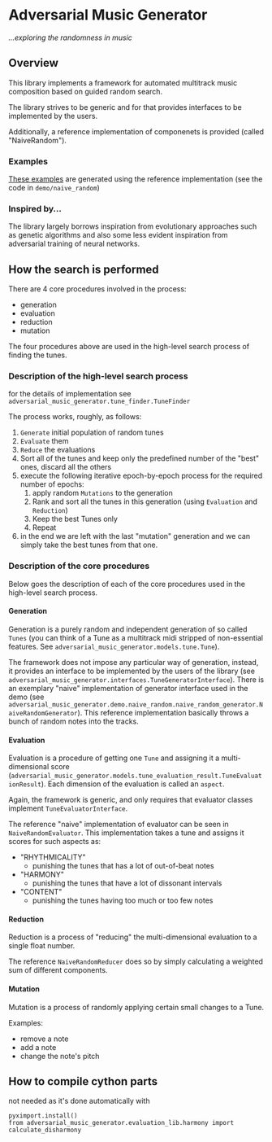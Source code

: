 # Adversarial Music Generator
_...exploring the randomness in music_

## Overview

This library implements a framework for automated multitrack music composition based on guided random search.

The library strives to be generic and for that provides interfaces to be implemented by the users. 

Additionally, a reference implementation of componenets is provided (called "NaiveRandom").

### Examples

[These examples](https://github.com/hq9000/adversarial-music-generator/tree/amg-8-tune-post-processor/adversarial_music_generator/demo/naive_random/mp3_examples) are generated using the reference implementation (see the code in `demo/naive_random`)



### Inspired by...
The library largely borrows  inspiration from evolutionary approaches such as genetic algorithms and also some less evident inspiration from adversarial training of neural networks.


## How the search is performed

There are 4 core procedures involved in the process:

* generation
* evaluation
* reduction  
* mutation

The four procedures above are used in the high-level search process of finding the tunes.

### Description of the high-level search process

for the details of implementation see `adversarial_music_generator.tune_finder.TuneFinder`

The process works, roughly, as follows:

1. `Generate` initial population of random tunes
2. `Evaluate` them
3. `Reduce` the evaluations
4. Sort all of the tunes and keep only the predefined number of the "best" ones, discard all the others
5. execute the following  iterative epoch-by-epoch process for the required number of epochs:
   1. apply random `Mutations` to the generation
   2. Rank and sort all the tunes in this generation (using `Evaluation` and `Reduction`)
   3. Keep the best Tunes only
   4. Repeat 
6. in the end we are left with the last "mutation" generation and we can simply take the best tunes from that one.

### Description of the core procedures

Below goes the description of each of the core procedures used in the high-level search process.

#### Generation

Generation is a purely random and independent generation of so called `Tunes` (you can think of a Tune as a multitrack midi stripped of non-essential features. See `adversarial_music_generator.models.tune.Tune`).

The framework does not impose any particular way of generation, instead, it provides an interface to be implemented by the users of the library (see `adversarial_music_generator.interfaces.TuneGeneratorInterface`). There is an exemplary "naive" implementation of generator interface used in the demo (see `adversarial_music_generator.demo.naive_random.naive_random_generator.NaiveRandomGenerator`). This reference implementation basically throws a bunch of random notes into the tracks.

#### Evaluation

Evaluation is a procedure of getting one `Tune` and assigning it a multi-dimensional score (`adversarial_music_generator.models.tune_evaluation_result.TuneEvaluationResult`). Each dimension of the evaluation is called an `aspect`.

Again, the framework is generic, and only requires that evaluator classes implement `TuneEvaluatorInterface`.

The reference "naive" implementation of evaluator can be seen in `NaiveRandomEvaluator`. This implementation takes a tune and assigns it scores for such aspects as:

- "RHYTHMICALITY"
  - punishing the tunes that has a lot of out-of-beat notes
- "HARMONY"
  - punishing the tunes that have a lot of dissonant intervals
- "CONTENT"
  - punishing the tunes having too much or too few notes

#### Reduction

Reduction is a process of "reducing" the multi-dimensional evaluation to a single float number. 

The reference `NaiveRandomReducer` does so by simply calculating a weighted sum of different components.

#### Mutation

Mutation is a process of randomly applying certain small changes to a Tune. 

Examples:

- remove a note
- add a note
- change the note's pitch 

## How to compile cython parts

not needed as it's done automatically with 
```
pyximport.install()
from adversarial_music_generator.evaluation_lib.harmony import calculate_disharmony
```
